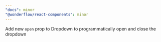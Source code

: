 ```yaml
---
"docs": minor
"@wonderflow/react-components": minor
---
```


Add new `open` prop to Dropdown to programmatically open and close the dropdown
